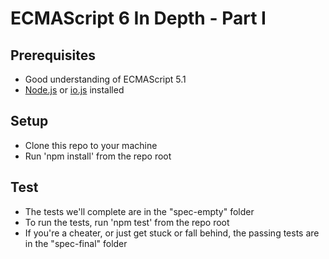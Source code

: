 # ECMAScript 6 In Depth - Part I

## Prerequisites
* Good understanding of ECMAScript 5.1
* [Node.js](https://nodejs.org/) or [io.js](https://iojs.org/en/index.html) installed

## Setup
* Clone this repo to your machine
* Run 'npm install' from the repo root

## Test
* The tests we'll complete are in the "spec-empty" folder
* To run the tests, run 'npm test' from the repo root
* If you're a cheater, or just get stuck or fall behind, the passing tests are in the "spec-final" folder
